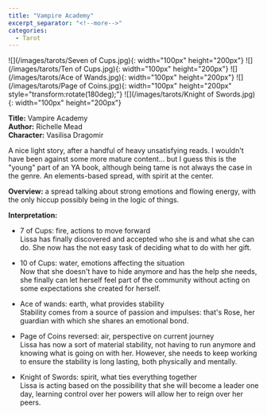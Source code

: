 ```yaml
---
title: "Vampire Academy"
excerpt_separator: "<!--more-->"
categories:
  - Tarot
---
```


![](/images/tarots/Seven of Cups.jpg){: width="100px" height="200px"}
![](/images/tarots/Ten of Cups.jpg){: width="100px" height="200px"}
![](/images/tarots/Ace of Wands.jpg){: width="100px" height="200px"}
![](/images/tarots/Page of Coins.jpg){: width="100px" height="200px" style="transform:rotate(180deg);"}
![](/images/tarots/Knight of Swords.jpg){: width="100px" height="200px"}

**Title:** Vampire Academy \
**Author:** Richelle Mead \
**Character:** Vasilisa Dragomir

A nice light story, after a handful of heavy unsatisfying reads. I wouldn't have been against some more mature content... but I guess this is the "young" part of an YA book, although being tame is not always the case in the genre. An elements-based spread, with spirit at the center.

<!--more-->

**Overview:** a spread talking about strong emotions and flowing energy, with the only hiccup possibly being in the logic of things.

**Interpretation:**

* 7 of Cups: fire, actions to move forward \
Lissa has finally discovered and accepted who she is and what she can do. She now has the not easy task of deciding what to do with her gift.

* 10 of Cups: water, emotions affecting the situation \
Now that she doesn't have to hide anymore and has the help she needs, she finally can let herself feel part of the community without acting on some expectations she created for herself.

* Ace of wands: earth, what provides stability \
Stability comes from a source of passion and impulses: that's Rose, her guardian with which she shares an emotional bond.

* Page of Coins reversed: air, perspective on current journey \
Lissa has now a sort of material stability, not having to run anymore and knowing what is going on with her. However, she needs to keep working to ensure the stability is long lasting, both physically and mentally.

* Knight of Swords: spirit, what ties everything together \
Lissa is acting based on the possibility that she will become a leader one day, learning control over her powers will allow her to reign over her peers.